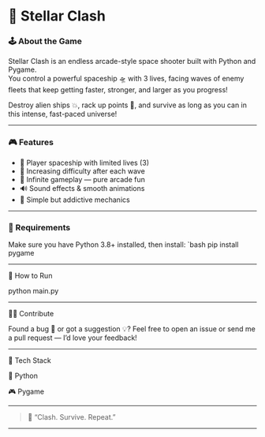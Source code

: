 # 🚀 Stellar Clash

### 🕹️ About the Game  
Stellar Clash is an endless arcade-style space shooter built with Python and Pygame.  
You control a powerful spaceship 🛸 with 3 lives, facing waves of enemy fleets that keep getting faster, stronger, and larger as you progress!  

Destroy alien ships 💥, rack up points 🌟, and survive as long as you can in this intense, fast-paced universe!

---

### 🎮 Features
- 🚀 Player spaceship with limited lives (3)
- 👾 Increasing difficulty after each wave
- 💫 Infinite gameplay — pure arcade fun
- 🔊 Sound effects & smooth animations
- 🧠 Simple but addictive mechanics

---

### 🧰 Requirements
Make sure you have Python 3.8+ installed, then install:
`bash
pip install pygame

---

🏁 How to Run

python main.py

---

🧑‍🚀 Contribute

Found a bug 🐞 or got a suggestion 💡?
Feel free to open an issue or send me a pull request — I’d love your feedback!

---

🧩 Tech Stack

🐍 Python

🎮 Pygame

---

> 🚀 “Clash. Survive. Repeat.”

---
